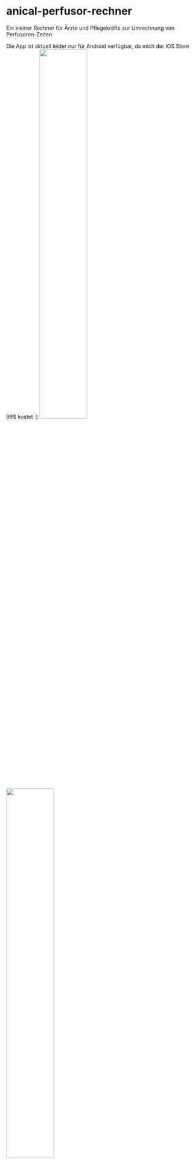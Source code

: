# anical-perfusor-rechner
 
Ein kleiner Rechner für Ärzte und Pflegekräfte zur Umrechnung von Perfusoren-Zeiten

Die App ist aktuell leider nur für Android verfügbar, da mich der iOS Store 99$ kostet :)
<img src="https://user-images.githubusercontent.com/16035948/182111892-a6f41a17-25d4-43a6-99b3-f97fa1323a8c.png"  width=50% height=50%>
<img src="https://user-images.githubusercontent.com/16035948/182111898-bb2c623d-cb69-4de9-8f60-635283ab7d96.png"  width=50% height=50%>
<img src="https://user-images.githubusercontent.com/16035948/182111900-3837a032-f6e9-4d4f-903c-744fbd888b02.png"  width=50% height=50%>
<img src="https://user-images.githubusercontent.com/16035948/182111901-8eb67203-f378-4ce2-9f7a-9d2caf8e2d45.png"  width=50% height=50%>




